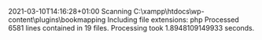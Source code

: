 2021-03-10T14:16:28+01:00
Scanning C:\xampp\htdocs\wp-content\plugins\bookmapping
Including file extensions: php
Processed 6581 lines contained in 19 files.
Processing took 1.8948109149933 seconds.
